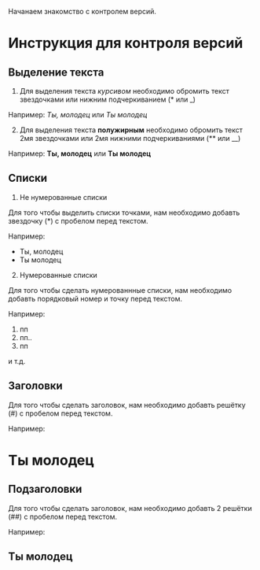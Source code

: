 

Начанаем знакомство с контролем версий.

# **Инструкция для контроля версий**

## **Выделение текста**

 1. Для выделения текста _курсивом_ необходимо обромить текст звездочками или нижним подчеркиванием (* или _)

 Например: *Ты, молодец* или _Ты молодец_ 

 2. Для выделения текста **полужирным** необходимо обромить текст 2мя звездочками или 2мя нижними подчеркиваниями (** или __)

 Например: **Ты, молодец** или __Ты молодец__

## **Списки**

1. Не нумерованные списки

Для того чтобы выделить списки точками, нам необходимо добавть звездочку (*) с пробелом перед текстом.

 Например: 
 * Ты, молодец
 * Ты молодец


2. Нумерованные списки

Для того чтобы сделать нумерованнные списки, нам необходимо добавть порядковый номер и точку перед текстом.

Например:
1. пп
2. пп..
3. пп 

и т.д.

## **Заголовки**
Для того чтобы сделать заголовок, нам необходимо добавть решётку (#) с пробелом перед текстом.

Например:
# Ты молодец

## **Подзаголовки**
Для того чтобы сделать заголовок, нам необходимо добавть 2 решётки (##) с пробелом перед текстом.

Например:
## Ты молодец


